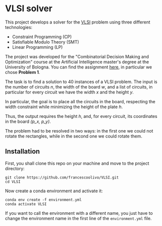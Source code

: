 # VLSI solver

This project develops a solver for the [VLSI](https://en.wikipedia.org/wiki/Very_Large_Scale_Integration) problem using three different technologies:
- Constraint Programming (CP)
- Satisfiable Modulo Theory (SMT)
- Linear Programming (LP)

The project was developed for the "Combinatorial Decision Making and Optimization" course at the Artificial Intelligence master's degree at the University of Bologna. You can find the assignment [here](assignment.pdf), in particular we chose **Problem 1**. 

The task is to find a solution to 40 instances of a VLSI problem. The input is the number of circuits *n*, the width of the board *w*, and a list of circuits, in particular for every circuit we have the width *x* and the height *y*.

In particular, the goal is to place all the circuits in the board, respecting the width constraint while minimizing the height of the plate *h*.

Thus, the output requires the height *h*, and, for every circuit, its coordinates in the board *(p_x, p_y)*.

The problem had to be resolved in two ways: in the first one we could not rotate the rectangles, while in the second one we could rotate them.

## Installation

First, you shall clone this repo on your machine and move to the project directory:
```shell
git clone https://github.com/francescoolivo/VLSI.git
cd VLSI
```

Now create a conda environment and activate it:
```shell
conda env create -f environment.yml
conda activate VLSI
```

If you want to call the environment with a different name, you just have to change the environment name in the first line of the `environment.yml` file.